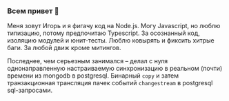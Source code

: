 ### Всем привет 👋

Меня зовут Игорь и я фигачу код на Node.js. Могу Javascript, но люблю типизацию, потому предпочитаю Typescript. За осознанный код, 
изоляцию модулей и юнит-тесты. Люблю ковырять и фиксить хитрые баги. За любой движ кроме митингов.

Последнее, чем серьезным занимался – делал с нуля однонаправленную настраиваемую синхронизацию в реальном (почти) времени из 
mongodb в postgresql. Бинарный `copy` и затем транзакционная трансляция пачек событий `changestream` в postgresql sql-запросами.
